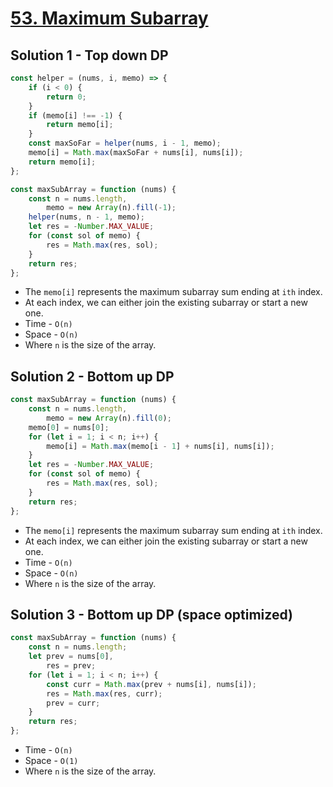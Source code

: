 # [53. Maximum Subarray](https://leetcode.com/problems/maximum-subarray/)

## Solution 1 - Top down DP

```js
const helper = (nums, i, memo) => {
    if (i < 0) {
        return 0;
    }
    if (memo[i] !== -1) {
        return memo[i];
    }
    const maxSoFar = helper(nums, i - 1, memo);
    memo[i] = Math.max(maxSoFar + nums[i], nums[i]);
    return memo[i];
};

const maxSubArray = function (nums) {
    const n = nums.length,
        memo = new Array(n).fill(-1);
    helper(nums, n - 1, memo);
    let res = -Number.MAX_VALUE;
    for (const sol of memo) {
        res = Math.max(res, sol);
    }
    return res;
};
```

-   The `memo[i]` represents the maximum subarray sum ending at `ith` index.
-   At each index, we can either join the existing subarray or start a new one.
-   Time - `O(n)`
-   Space - `O(n)`
-   Where `n` is the size of the array.

## Solution 2 - Bottom up DP

```js
const maxSubArray = function (nums) {
    const n = nums.length,
        memo = new Array(n).fill(0);
    memo[0] = nums[0];
    for (let i = 1; i < n; i++) {
        memo[i] = Math.max(memo[i - 1] + nums[i], nums[i]);
    }
    let res = -Number.MAX_VALUE;
    for (const sol of memo) {
        res = Math.max(res, sol);
    }
    return res;
};
```

-   The `memo[i]` represents the maximum subarray sum ending at `ith` index.
-   At each index, we can either join the existing subarray or start a new one.
-   Time - `O(n)`
-   Space - `O(n)`
-   Where `n` is the size of the array.

## Solution 3 - Bottom up DP (space optimized)

```js
const maxSubArray = function (nums) {
    const n = nums.length;
    let prev = nums[0],
        res = prev;
    for (let i = 1; i < n; i++) {
        const curr = Math.max(prev + nums[i], nums[i]);
        res = Math.max(res, curr);
        prev = curr;
    }
    return res;
};
```

-   Time - `O(n)`
-   Space - `O(1)`
-   Where `n` is the size of the array.
